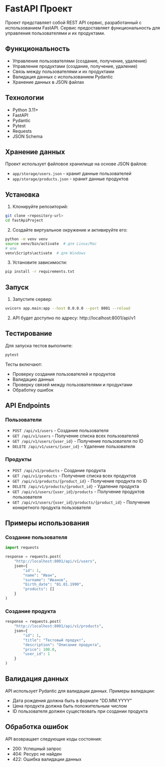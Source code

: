 # FastAPI Проект

Проект представляет собой REST API сервис, разработанный с использованием FastAPI. Сервис предоставляет функциональность для управления пользователями и их продуктами.

## Функциональность

- Управление пользователями (создание, получение, удаление)
- Управление продуктами (создание, получение, удаление)
- Связь между пользователями и их продуктами
- Валидация данных с использованием Pydantic
- Хранение данных в JSON файлах

## Технологии

- Python 3.11+
- FastAPI
- Pydantic
- Pytest
- Requests
- JSON Schema

## Хранение данных

Проект использует файловое хранилище на основе JSON файлов:
- `app/storage/users.json` - хранит данные пользователей
- `app/storage/products.json` - хранит данные продуктов


## Установка

1. Клонируйте репозиторий:
```bash
git clone <repository-url>
cd fastApiProject
```

2. Создайте виртуальное окружение и активируйте его:
```bash
python -m venv venv
source venv/bin/activate  # для Linux/Mac
# или
venv\Scripts\activate  # для Windows
```

3. Установите зависимости:
```bash
pip install -r requirements.txt
```

## Запуск

1. Запустите сервер:
```bash
uvicorn app.main:app --host 0.0.0.0 --port 8001 --reload
```

2. API будет доступно по адресу: http://localhost:8001/api/v1

## Тестирование

Для запуска тестов выполните:
```bash
pytest
```

Тесты включают:
- Проверку создания пользователей и продуктов
- Валидацию данных
- Проверку связей между пользователями и продуктами
- Обработку ошибок

## API Endpoints

### Пользователи

- `POST /api/v1/users` - Создание пользователя
- `GET /api/v1/users` - Получение списка всех пользователей
- `GET /api/v1/users/{user_id}` - Получение пользователя по ID
- `DELETE /api/v1/users/{user_id}` - Удаление пользователя

### Продукты

- `POST /api/v1/products` - Создание продукта
- `GET /api/v1/products` - Получение списка всех продуктов
- `GET /api/v1/products/{product_id}` - Получение продукта по ID
- `DELETE /api/v1/products/{product_id}` - Удаление продукта
- `GET /api/v1/users/{user_id}/products` - Получение продуктов пользователя
- `GET /api/v1/users/{user_id}/products/{product_id}` - Получение конкретного продукта пользователя

## Примеры использования

### Создание пользователя
```python
import requests

response = requests.post(
    "http://localhost:8001/api/v1/users",
    json={
        "id": 1,
        "name": "Иван",
        "surname": "Иванов",
        "birth_date": "01.01.1990",
        "products": []
    }
)
```

### Создание продукта
```python
response = requests.post(
    "http://localhost:8001/api/v1/products",
    json={
        "id": 1,
        "title": "Тестовый продукт",
        "description": "Описание продукта",
        "price": 100.0,
        "user_id": 1
    }
)
```

## Валидация данных

API использует Pydantic для валидации данных. Примеры валидации:

- Дата рождения должна быть в формате "DD.MM.YYYY"
- Цена продукта должна быть положительным числом
- ID пользователя должен существовать при создании продукта

## Обработка ошибок

API возвращает следующие коды состояния:
- 200: Успешный запрос
- 404: Ресурс не найден
- 422: Ошибка валидации данных
